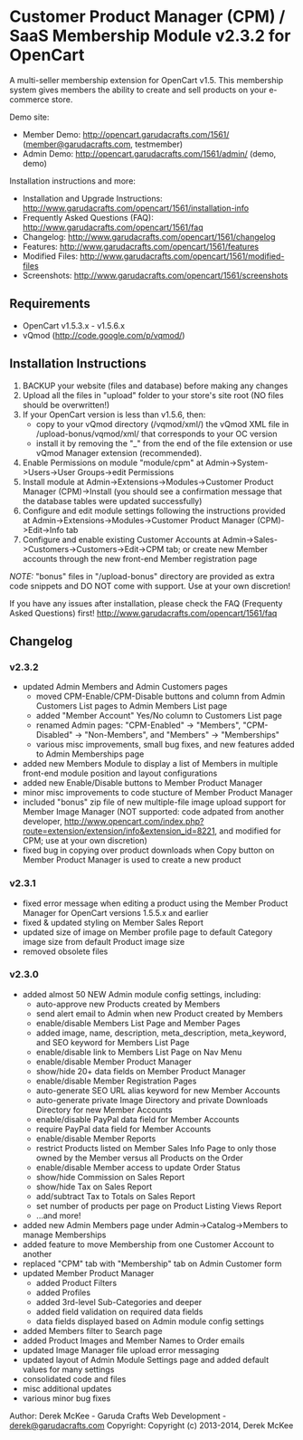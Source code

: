 # Customer Product Manager (CPM) / SaaS Membership Module v2.3.2 for OpenCart

A multi-seller membership extension for OpenCart v1.5. This membership system gives members the ability to create and sell products on your e-commerce store.

Demo site:
- Member Demo:  http://opencart.garudacrafts.com/1561/ (member@garudacrafts.com, testmember)
- Admin Demo:  http://opencart.garudacrafts.com/1561/admin/ (demo, demo)

Installation instructions and more:
- Installation and Upgrade Instructions:  http://www.garudacrafts.com/opencart/1561/installation-info
- Frequently Asked Questions (FAQ):  http://www.garudacrafts.com/opencart/1561/faq
- Changelog:  http://www.garudacrafts.com/opencart/1561/changelog
- Features:  http://www.garudacrafts.com/opencart/1561/features
- Modified Files: http://www.garudacrafts.com/opencart/1561/modified-files
- Screenshots: http://www.garudacrafts.com/opencart/1561/screenshots

## Requirements
- OpenCart v1.5.3.x - v1.5.6.x
- vQmod (http://code.google.com/p/vqmod/)

## Installation Instructions
1. BACKUP your website (files and database) before making any changes
2. Upload all the files in "upload" folder to your store's site root (NO files should be overwritten!)
3. If your OpenCart version is less than v1.5.6, then:
     - copy to your vQmod directory (/vqmod/xml/) the vQmod XML file in /upload-bonus/vqmod/xml/ that corresponds to your OC version
     - install it by removing the "_" from the end of the file extension or use vQmod Manager extension (recommended).
4. Enable Permissions on module "module/cpm" at Admin->System->Users->User Groups->edit Permissions
5. Install module at Admin->Extensions->Modules->Customer Product Manager (CPM)->Install (you should see a confirmation message that the database tables were updated successfully)
6. Configure and edit module settings following the instructions provided at Admin->Extensions->Modules->Customer Product Manager (CPM)->Edit->Info tab
7. Configure and enable existing Customer Accounts at Admin->Sales->Customers->Customers->Edit->CPM tab; or create new Member accounts through the new front-end Member registration page

*NOTE:* "bonus" files in "/upload-bonus" directory are provided as extra code snippets and DO NOT come with support. Use at your own discretion!

If you have any issues after installation, please check the FAQ (Frequenty Asked Questions) first! http://www.garudacrafts.com/opencart/1561/faq

## Changelog
### v2.3.2
- updated Admin Members and Admin Customers pages
	- moved CPM-Enable/CPM-Disable buttons and column from Admin Customers List pages to Admin Members List page
	- added "Member Account" Yes/No column to Customers List page
	- renamed Admin pages: "CPM-Enabled" -> "Members", "CPM-Disabled" -> "Non-Members", and "Members" -> "Memberships"
	- various misc improvements, small bug fixes, and new features added to Admin Memberships page
- added new Members Module to display a list of Members in multiple front-end module position and layout configurations
- added new Enable/Disable buttons to Member Product Manager
- minor misc improvements to code stucture of Member Product Manager
- included "bonus" zip file of new multiple-file image upload support for Member Image Manager (NOT supported: code adpated from another developer, http://www.opencart.com/index.php?route=extension/extension/info&extension_id=8221, and modified for CPM; use at your own discretion)
- fixed bug in copying over product downloads when Copy button on Member Product Manager is used to create a new product

### v2.3.1
- fixed error message when editing a product using the Member Product Manager for OpenCart versions 1.5.5.x and earlier
- fixed & updated styling on Member Sales Report
- updated size of image on Member profile page to default Category image size from default Product image size
- removed obsolete files

### v2.3.0
- added almost 50 NEW Admin module config settings, including:
	- auto-approve new Products created by Members
	- send alert email to Admin when new Product created by Members
	- enable/disable Members List Page and Member Pages
	- added image, name, description, meta_description, meta_keyword, and SEO keyword for Members List Page
	- enable/disable link to Members List Page on Nav Menu
	- enable/disable Member Product Manager
	- show/hide 20+ data fields on Member Product Manager
	- enable/disable Member Registration Pages
	- auto-generate SEO URL alias keyword for new Member Accounts
	- auto-generate private Image Directory and private Downloads Directory for new Member Accounts
	- enable/disable PayPal data field for Member Accounts
	- require PayPal data field for Member Accounts
	- enable/disable Member Reports
	- restrict Products listed on Member Sales Info Page to only those owned by the Member versus all Products on the Order
	- enable/disable Member access to update Order Status
	- show/hide Commission on Sales Report
	- show/hide Tax on Sales Report
	- add/subtract Tax to Totals on Sales Report
	- set number of products per page on Product Listing Views Report
	- ...and more!
- added new Admin Members page under Admin->Catalog->Members to manage Memberships
- added feature to move Membership from one Customer Account to another
- replaced "CPM" tab with "Membership" tab on Admin Customer form
- updated Member Product Manager
	- added Product Filters
	- added Profiles
	- added 3rd-level Sub-Categories and deeper
	- added field validation on required data fields
	- data fields displayed based on Admin module config settings
- added Members filter to Search page
- added Product Images and Member Names to Order emails
- updated Image Manager file upload error messaging
- updated layout of Admin Module Settings page and added default values for many settings
- consolidated code and files
- misc additional updates
- various minor bug fixes

Author: Derek McKee - Garuda Crafts Web Development - derek@garudacrafts.com
Copyright: Copyright (c) 2013-2014, Derek McKee


